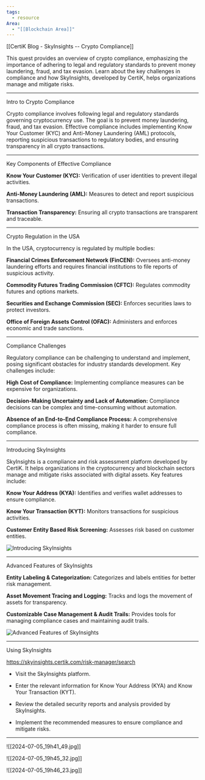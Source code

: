 ```yaml
---
tags:
  - resource
Area:
  - "[[Blockchain Area]]"
---
```

[[CertiK Blog - SkyInsights -- Crypto Compliance]]

This quest provides an overview of crypto compliance, emphasizing the importance of adhering to legal and regulatory standards to prevent money laundering, fraud, and tax evasion. Learn about the key challenges in compliance and how SkyInsights, developed by CertiK, helps organizations manage and mitigate risks.

---
Intro to Crypto Compliance

Crypto compliance involves following legal and regulatory standards governing cryptocurrency use. The goal is to prevent money laundering, fraud, and tax evasion. Effective compliance includes implementing Know Your Customer (KYC) and Anti-Money Laundering (AML) protocols, reporting suspicious transactions to regulatory bodies, and ensuring transparency in all crypto transactions.

---
Key Components of Effective Compliance

**Know Your Customer (KYC):** Verification of user identities to prevent illegal activities.

**Anti-Money Laundering (AML):** Measures to detect and report suspicious transactions.

**Transaction Transparency:** Ensuring all crypto transactions are transparent and traceable.

---
Crypto Regulation in the USA

In the USA, cryptocurrency is regulated by multiple bodies:

**Financial Crimes Enforcement Network (FinCEN):** Oversees anti-money laundering efforts and requires financial institutions to file reports of suspicious activity.

**Commodity Futures Trading Commission (CFTC):** Regulates commodity futures and options markets.

**Securities and Exchange Commission (SEC):** Enforces securities laws to protect investors.

**Office of Foreign Assets Control (OFAC):** Administers and enforces economic and trade sanctions.

---
Compliance Challenges

Regulatory compliance can be challenging to understand and implement, posing significant obstacles for industry standards development. Key challenges include:

**High Cost of Compliance:** Implementing compliance measures can be expensive for organizations.

**Decision-Making Uncertainty and Lack of Automation:** Compliance decisions can be complex and time-consuming without automation.

**Absence of an End-to-End Compliance Process:** A comprehensive compliance process is often missing, making it harder to ensure full compliance.

---
Introducing SkyInsights

SkyInsights is a compliance and risk assessment platform developed by CertiK. It helps organizations in the cryptocurrency and blockchain sectors manage and mitigate risks associated with digital assets. Key features include:

**Know Your Address (KYA):** Identifies and verifies wallet addresses to ensure compliance.

**Know Your Transaction (KYT):** Monitors transactions for suspicious activities.

**Customer Entity Based Risk Screening:** Assesses risk based on customer entities.

![Introducing SkyInsights](https://skynet.certik.com/_next/image?url=https%3A%2F%2Fimages.ctfassets.net%2Fjqfm0se0f03r%2F1l2bm13PVcQA5jcSF0ka9p%2Fb48a1134eb6ec35562bf422440085270%2FScreenshot_2024-06-18_at_9.08.42_PM.png&w=3840&q=75)

---
Advanced Features of SkyInsights

**Entity Labeling & Categorization:** Categorizes and labels entities for better risk management.

**Asset Movement Tracing and Logging:** Tracks and logs the movement of assets for transparency.

**Customizable Case Management & Audit Trails:** Provides tools for managing compliance cases and maintaining audit trails.

![Advanced Features of SkyInsights](https://skynet.certik.com/_next/image?url=https%3A%2F%2Fimages.ctfassets.net%2Fjqfm0se0f03r%2F4td8QZVWcxwNklIz7h3Rv3%2F60ece6380ef85879d4e5bce4c46757ad%2FScreenshot_2024-06-18_at_9.09.57_PM.png&w=3840&q=75)

---
Using SkyInsights

https://skyinsights.certik.com/risk-manager/search

- Visit the SkyInsights platform.
    
- Enter the relevant information for Know Your Address (KYA) and Know Your Transaction (KYT).
    
- Review the detailed security reports and analysis provided by SkyInsights.
    
- Implement the recommended measures to ensure compliance and mitigate risks.

---
![[2024-07-05_19h41_49.jpg]]

![[2024-07-05_19h45_32.jpg]]

![[2024-07-05_19h46_23.jpg]]